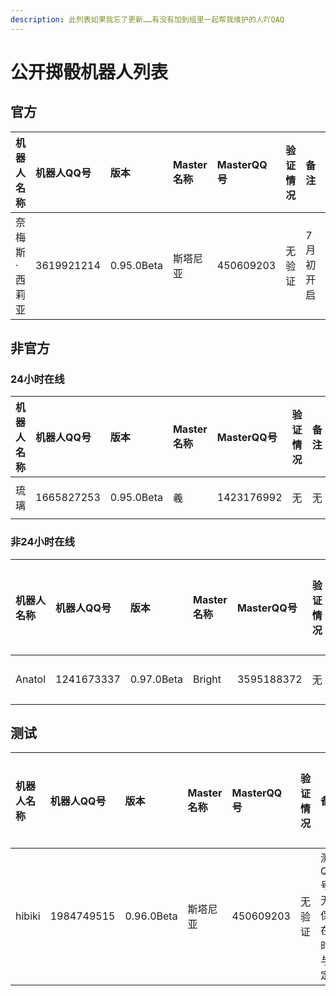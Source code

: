 ```yaml
---
description: 此列表如果我忘了更新……有没有加到组里一起帮我维护的人吖QAQ
---
```


# 公开掷骰机器人列表

## 官方

| 机器人名称 | 机器人QQ号 | 版本 | Master名称 | MasterQQ号 | 验证情况 | 备注 | 添加时间 |
| :--- | :--- | :--- | :--- | :--- | :--- | :--- | :--- |
| 奈梅斯·西莉亚 | 3619921214 | 0.95.0Beta | 斯塔尼亚 | 450609203 | 无验证 | 7月初开启 | 2019-06-19 02:00:41 |

## 非官方

### 24小时在线

| 机器人名称 | 机器人QQ号 | 版本 | Master名称 | MasterQQ号 | 验证情况 | 备注 | 添加时间 |
| :--- | :--- | :--- | :--- | :--- | :--- | :--- | :--- |
| 琉璃 | 1665827253 | 0.95.0Beta | 羲 | 1423176992 | 无 | 无 | 2019-06-26 13:43:09 |

### 非24小时在线

| 机器人名称 | 机器人QQ号 | 版本 | Master名称 | MasterQQ号 | 验证情况 | 备注 | 添加时间 | 在线开始时间 | 在线结束时间 |
| :--- | :--- | :--- | :--- | :--- | :--- | :--- | :--- | :--- | :--- |
| Anatol | 1241673337 | 0.97.0Beta | Bright | 3595188372 | 无 | 无 | 2019-06-26 13:46:16 | 不确定 | 不确定 |

## 测试

| 机器人名称 | 机器人QQ号 | 版本 | Master名称 | MasterQQ号 | 验证情况 | 备注 | 添加时间 | 在线开始时间 | 在线结束时间 |
| :--- | :--- | :--- | :--- | :--- | :--- | :--- | :--- | :--- | :--- |
| hibiki | 1984749515 | 0.96.0Beta | 斯塔尼亚 | 450609203 | 无验证 | 测试QQ号，无法保证在线时间与稳定性 | 2019年06月19日02:03:12 | 不定 | 不定 |


